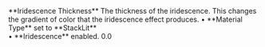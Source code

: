 <tr>
<td>**Iridescence Thickness**</td>
<td>The thickness of the iridescence. This changes the gradient of color that the iridescence effect produces.</td>
<td>&#8226; **Material Type** set to **StackLit** <br/>&#8226; **Iridescence** enabled.</td>
<td>0.0</td>
</tr>
